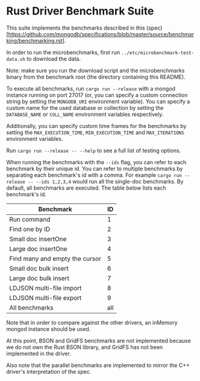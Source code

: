 # Rust Driver Benchmark Suite

This suite implements the benchmarks described in this (spec)[https://github.com/mongodb/specifications/blob/master/source/benchmarking/benchmarking.rst].

In order to run the microbenchmarks, first run `../etc/microbenchmark-test-data.sh` to download the data.

Note: make sure you run the download script and the microbenchmarks binary from the benchmark root (the directory containing this README).

To execute all benchmarks, run `cargo run --release` with a mongod instance running on port 27017 (or, you can specify a custom
connection string by setting the `MONGODB_URI` environment variable). You can specify a custom name for the used database or
collection by setting the `DATABASE_NAME` or `COLL_NAME` environment variables respectively.

Additionally, you can specify custom time frames for the benchmarks by setting the `MAX_EXECUTION_TIME`, `MIN_EXECUTION_TIME`
and `MAX_ITERATIONS` environment variables.

Run `cargo run --release -- --help` to see a full list of testing options.

When running the benchmarks with the `--ids` flag, you can refer to each benchmark by their unique id. You can refer to multiple 
benchmarks by separating each benchmark's id with a comma. For example `cargo run --release -- --ids 1,2,3,4` would run all 
the single-doc benchmarks. By default, all benchmarks are executed. The table below lists each benchmark's id.

| Benchmark                      | ID |
|--------------------------------|----|
| Run command                    | 1  |
| Find one by ID                 | 2  |
| Small doc insertOne            | 3  |
| Large doc insertOne            | 4  |
| Find many and empty the cursor | 5  |
| Small doc bulk insert          | 6  |
| Large doc bulk insert          | 7  |
| LDJSON multi-file import       | 8  |
| LDJSON multi-file export       | 9  |
| All benchmarks                 | all|

Note that in order to compare against the other drivers, an inMemory mongod instance should be used.

At this point, BSON and GridFS benchmarks are not implemented because we do not own the Rust BSON library, and GridFS has not been implemented
in the driver.

Also note that the parallel benchmarks are implemented to mirror the C++ driver's interpretation of the spec.
